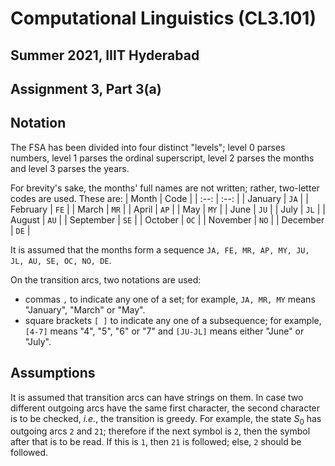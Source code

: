 # Computational Linguistics (CL3.101)
## Summer 2021, IIIT Hyderabad
## Assignment 3, Part 3(a)

## Notation
The FSA has been divided into four distinct "levels"; level 0 parses numbers, level 1 parses the ordinal superscript, level 2 parses the months and level 3 parses the years.

For brevity's sake, the months' full names are not written; rather, two-letter codes are used. These are:
| Month | Code |
| :--: | :--: |
| January | `JA` |
| February | `FE` |
| March | `MR` |
| April | `AP` |
| May | `MY` |
| June | `JU` |
| July | `JL` |
| August | `AU` |
| September | `SE` |
| October | `OC` |
| November | `NO` |
| December | `DE` |

It is assumed that the months form a sequence `JA, FE, MR, AP, MY, JU, JL, AU, SE, OC, NO, DE`.

On the transition arcs, two notations are used:

* commas `,` to indicate any one of a set; for example, `JA, MR, MY` means "January", "March" or "May".
* square brackets `[ ]` to indicate any one of a subsequence; for example, `[4-7]` means "4", "5", "6" or "7" and `[JU-JL]` means either "June" or "July".

## Assumptions
It is assumed that transition arcs can have strings on them. In case two different outgoing arcs have the same first character, the second character is to be checked, *i.e.*, the transition is greedy. For example, the state $S_0$ has outgoing arcs `2` and `21`; therefore if the next symbol is `2`, then the symbol after that is to be read. If this is `1`, then `21` is followed; else, `2` should be followed.
